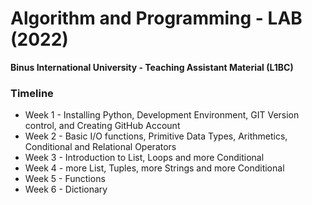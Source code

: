 # Algorithm and Programming - LAB (2022)

**Binus International University - Teaching Assistant Material (L1BC)**

### Timeline

- Week 1 - Installing Python, Development Environment, GIT Version control, and Creating GitHub Account
- Week 2 - Basic I/O functions, Primitive Data Types, Arithmetics, Conditional and Relational Operators
- Week 3 - Introduction to List, Loops and more Conditional
- Week 4 - more List, Tuples, more Strings and more Conditional
- Week 5 - Functions
- Week 6 - Dictionary
